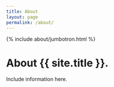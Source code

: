 ```yaml
---
title: About
layout: page
permalink: /about/
---
```


{% include about/jumbotron.html %}
<!--Delete the bracketed "include" below when creating your own About Page, or fill out the "about-page-feature-card.html" to highlight or link to a specific feature of your collection" -->

# About {{ site.title }}.

Include information here. 
